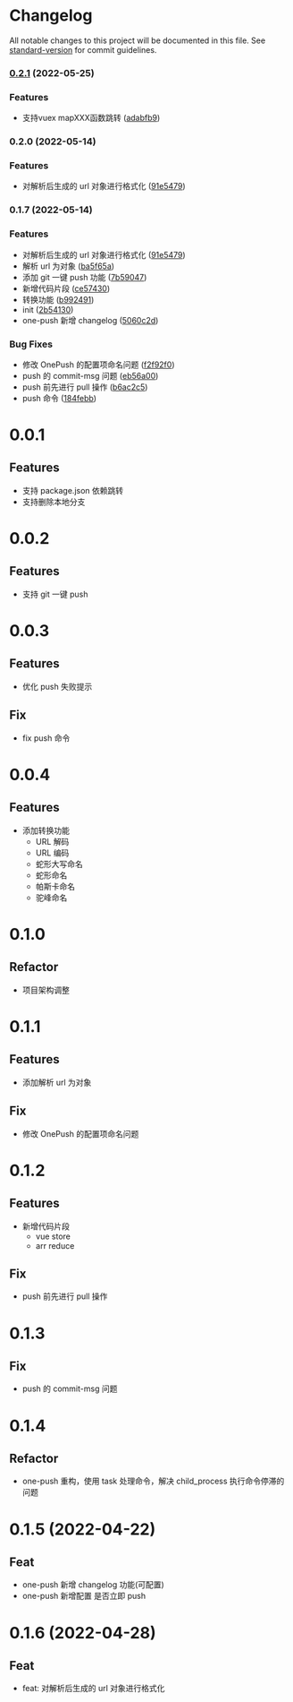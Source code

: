 # Changelog

All notable changes to this project will be documented in this file. See [standard-version](https://github.com/conventional-changelog/standard-version) for commit guidelines.

### [0.2.1](https://github.com/zty1205/ty-vs-helper/compare/v0.2.0...v0.2.1) (2022-05-25)


### Features

* 支持vuex mapXXX函数跳转 ([adabfb9](https://github.com/zty1205/ty-vs-helper/commit/adabfb9bfab99b20cd17c4651dd3f26271443fdb))

### 0.2.0 (2022-05-14)

### Features

- 对解析后生成的 url 对象进行格式化 ([91e5479](https://github.com/zty1205/ty-vs-helper/commit/91e5479ab55de1e468ace8bf33b43903395f5063))

### 0.1.7 (2022-05-14)

### Features

- 对解析后生成的 url 对象进行格式化 ([91e5479](https://github.com/zty1205/ty-vs-helper/commit/91e5479ab55de1e468ace8bf33b43903395f5063))
- 解析 url 为对象 ([ba5f65a](https://github.com/zty1205/ty-vs-helper/commit/ba5f65aec2cfebf1314731850711bd83cc0951e0))
- 添加 git 一键 push 功能 ([7b59047](https://github.com/zty1205/ty-vs-helper/commit/7b590470830dc18d25bd51a331ead34c3cadb3bc))
- 新增代码片段 ([ce57430](https://github.com/zty1205/ty-vs-helper/commit/ce574300487737553cd165e12829e4ee1fdc8373))
- 转换功能 ([b992491](https://github.com/zty1205/ty-vs-helper/commit/b992491b7eccf212d1145a4b3fffb3eda6fda390))
- init ([2b54130](https://github.com/zty1205/ty-vs-helper/commit/2b54130dc652741222c2b1b3fa8b26973f0c3ca1))
- one-push 新增 changelog ([5060c2d](https://github.com/zty1205/ty-vs-helper/commit/5060c2ded3761b0100a256b5fc5eef3120b062a8))

### Bug Fixes

- 修改 OnePush 的配置项命名问题 ([f2f92f0](https://github.com/zty1205/ty-vs-helper/commit/f2f92f04a5a5ce673be45fefb29677b39ad2c192))
- push 的 commit-msg 问题 ([eb56a00](https://github.com/zty1205/ty-vs-helper/commit/eb56a0042ebef158858aeb5404a1ff13b6953c9f))
- push 前先进行 pull 操作 ([b6ac2c5](https://github.com/zty1205/ty-vs-helper/commit/b6ac2c59e5fbb99f7946ba6e5ae444ffd2b3a3be))
- push 命令 ([184febb](https://github.com/zty1205/ty-vs-helper/commit/184febb74cfc50b70cb4fc7589435e58ce0884ab))

# 0.0.1

## Features

- 支持 package.json 依赖跳转
- 支持删除本地分支

# 0.0.2

## Features

- 支持 git 一键 push

# 0.0.3

## Features

- 优化 push 失败提示

## Fix

- fix push 命令

# 0.0.4

## Features

- 添加转换功能
  - URL 解码
  - URL 编码
  - 蛇形大写命名
  - 蛇形命名
  - 帕斯卡命名
  - 驼峰命名

# 0.1.0

## Refactor

- 项目架构调整

# 0.1.1

## Features

- 添加解析 url 为对象

## Fix

- 修改 OnePush 的配置项命名问题

# 0.1.2

## Features

- 新增代码片段
  - vue store
  - arr reduce

## Fix

- push 前先进行 pull 操作

# 0.1.3

## Fix

- push 的 commit-msg 问题

# 0.1.4

## Refactor

- one-push 重构，使用 task 处理命令，解决 child_process 执行命令停滞的问题

# 0.1.5 (2022-04-22)

## Feat

- one-push 新增 changelog 功能(可配置)
- one-push 新增配置 是否立即 push

# 0.1.6 (2022-04-28)

## Feat

- feat: 对解析后生成的 url 对象进行格式化
